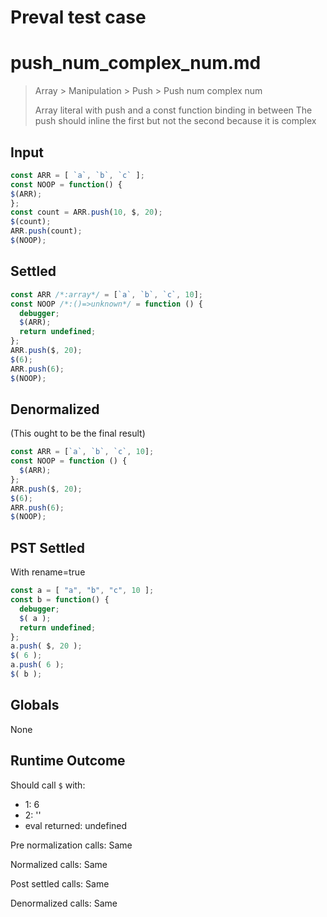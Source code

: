 # Preval test case

# push_num_complex_num.md

> Array > Manipulation > Push > Push num complex num
>
> Array literal with push and a const function binding in between
> The push should inline the first but not the second because it is complex

## Input

`````js filename=intro
const ARR = [ `a`, `b`, `c` ];
const NOOP = function() {
$(ARR);
};
const count = ARR.push(10, $, 20);
$(count);
ARR.push(count);
$(NOOP);
`````


## Settled


`````js filename=intro
const ARR /*:array*/ = [`a`, `b`, `c`, 10];
const NOOP /*:()=>unknown*/ = function () {
  debugger;
  $(ARR);
  return undefined;
};
ARR.push($, 20);
$(6);
ARR.push(6);
$(NOOP);
`````


## Denormalized
(This ought to be the final result)

`````js filename=intro
const ARR = [`a`, `b`, `c`, 10];
const NOOP = function () {
  $(ARR);
};
ARR.push($, 20);
$(6);
ARR.push(6);
$(NOOP);
`````


## PST Settled
With rename=true

`````js filename=intro
const a = [ "a", "b", "c", 10 ];
const b = function() {
  debugger;
  $( a );
  return undefined;
};
a.push( $, 20 );
$( 6 );
a.push( 6 );
$( b );
`````


## Globals


None


## Runtime Outcome


Should call `$` with:
 - 1: 6
 - 2: '<function>'
 - eval returned: undefined

Pre normalization calls: Same

Normalized calls: Same

Post settled calls: Same

Denormalized calls: Same
